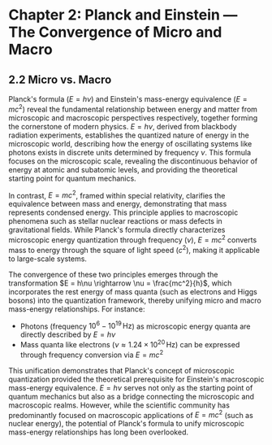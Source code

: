 # Chapter 2: Planck and Einstein — The Convergence of Micro and Macro

## 2.2 Micro vs. Macro

Planck's formula ($E = h\nu$) and Einstein's mass-energy equivalence ($E = mc^2$) reveal the fundamental relationship between energy and matter from microscopic and macroscopic perspectives respectively, together forming the cornerstone of modern physics. $E = h\nu$, derived from blackbody radiation experiments, establishes the quantized nature of energy in the microscopic world, describing how the energy of oscillating systems like photons exists in discrete units determined by frequency $\nu$. This formula focuses on the microscopic scale, revealing the discontinuous behavior of energy at atomic and subatomic levels, and providing the theoretical starting point for quantum mechanics.

In contrast, $E = mc^2$, framed within special relativity, clarifies the equivalence between mass and energy, demonstrating that mass represents condensed energy. This principle applies to macroscopic phenomena such as stellar nuclear reactions or mass defects in gravitational fields. While Planck's formula directly characterizes microscopic energy quantization through frequency ($\nu$), $E = mc^2$ converts mass to energy through the square of light speed ($c^2$), making it applicable to large-scale systems.

The convergence of these two principles emerges through the transformation $E = h\nu \rightarrow \nu = \frac{mc^2}{h}$, which incorporates the rest energy of mass quanta (such as electrons and Higgs bosons) into the quantization framework, thereby unifying micro and macro mass-energy relationships. For instance:

- Photons (frequency $10^6 - 10^{19} \, \text{Hz}$) as microscopic energy quanta are directly described by $E = h\nu$
- Mass quanta like electrons ($\nu \approx 1.24 \times 10^{20} \, \text{Hz}$) can be expressed through frequency conversion via $E = mc^2$

This unification demonstrates that Planck's concept of microscopic quantization provided the theoretical prerequisite for Einstein's macroscopic mass-energy equivalence. $E = h\nu$ serves not only as the starting point of quantum mechanics but also as a bridge connecting the microscopic and macroscopic realms. However, while the scientific community has predominantly focused on macroscopic applications of $E = mc^2$ (such as nuclear energy), the potential of Planck's formula to unify microscopic mass-energy relationships has long been overlooked.
